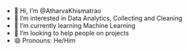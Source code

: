- 👋 Hi, I’m @AtharvaKhismatrao
- 👀 I’m interested in Data Analytics, Collecting and Cleaning
- 🌱 I’m currently learning Machine Learning
- 💞️ I’m looking to help people on projects
- 😄 Pronouns: He/Him

<!---
AtharvaKhismatrao/AtharvaKhismatrao is a ✨ special ✨ repository because its `README.md` (this file) appears on your GitHub profile.
You can click the Preview link to take a look at your changes.
--->
